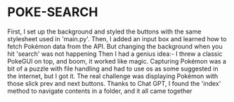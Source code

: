 # POKE-SEARCH
First, I set up the background and styled the buttons with the same stylesheet used in 'main.py'. Then, I added an input box and learned how to fetch Pokémon data from the API. But changing the background when you hit 'search' was not happening 
Then I had a genius idea:- I threw a classic PokeGUI on top, and boom, it worked like magic. 
Capturing Pokémon was a bit of a puzzle with file handling and had to use os as some suggested in the internet, but I got it.
The real challenge was displaying Pokémon with those slick prev and next buttons. Thanks to Chat GPT, I found the 'index' method to navigate contents in a folder, and it all came together
